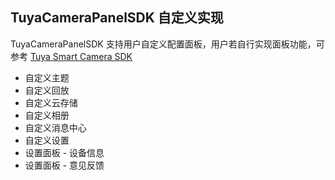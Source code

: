 ## TuyaCameraPanelSDK 自定义实现

TuyaCameraPanelSDK 支持用户自定义配置面板，用户若自行实现面板功能，可参考 [Tuya Smart Camera SDK](https://tuyainc.github.io/tuyasmart_camera_android_sdk_doc/zh-hans/)

- 自定义主题
- 自定义回放
- 自定义云存储
- 自定义相册
- 自定义消息中心
- 自定义设置
- 设置面板 - 设备信息
- 设置面板 - 意见反馈

